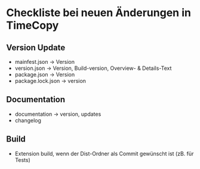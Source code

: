 # Checkliste bei neuen Änderungen in TimeCopy

## Version Update
- mainfest.json -> Version
- version.json -> Version, Build-version, Overview- & Details-Text 
- package.json -> Version
- package.lock.json -> version

## Documentation
- documentation -> version, updates
- changelog

## Build
- Extension build, wenn der Dist-Ordner als Commit gewünscht ist (zB. für Tests)